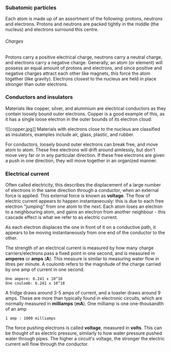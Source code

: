 ### Subatomic particles
Each atom is made up of an assortment of the following: protons, neutrons and electrons. Protons and neutrons are packed tightly in the middle (the nucleus) and electrons surround this centre. 
###### Charges
Protons carry a positive electrical charge, neutrons carry a neutral charge, and electrons carry a negative charge. Generally, an atom (or element) will possess an equal amount of protons and electrons, and since positive and negative charges attract each other like magnets, this force the atom together (like gravity). Electrons closest to the nucleus are held in place stronger than outer electrons.

### Conductors and insulators
Materials like copper, silver, and aluminium are electrical conductors as they contain loosely bound outer electrons. Copper is a good example of this, as it has a single loose electron in the outer bounds of its electron cloud:

![[copper.jpg]]
Materials with electrons close to the nucleus are classified as insulators, examples include air, glass, plastic, and rubber. 

For conductors, loosely bound outer electrons can break free, and move atom to atom. These free electrons will drift around aimlessly, but don't move very far or in any particular direction. If these free electrons are given a push in one direction, they will move together in an organized manner. 

### Electrical current
Often called electricity, this describes the displacement of a large number of electrons in the same direction through a conductor, when an external force is applied. This external force is known as **voltage**. The flow of electric current appears to happen instantaneously: this is due to each free electron "jumping" from one atom to the next. Each atom loses an electron to a neighbouring atom, and gains an electron from another neighbour - this cascade effect is what we refer to as electric current. 

As each electron displaces the one in front of it on a conductive path, it appears to be moving instantaneously from one end of the conductor to the other. 

The strength of an electrical current is measured by how many charge carriers/electrons pass a fixed point in one second, and is measured in **amperes** or **amps** (**A**). This measure is similar to measuring water flow in litres per minute. A coulomb refers to the magnitude of the charge carried by one amp of current in one second. 

	One ampere: 6.241 x 10^18
	One coulomb: 6.241 x 10^18

A fridge draws around 3-5 amps of current, and a toaster draws around 9 amps. These are more than typically found in electronic circuits, which are normally measured in **milliamps** (**mA**). One milliamp is one one-thousandth of an amp

	1 amp : 1000 milliamps

The force pushing electrons is called **voltage**, measured in **volts**. This can be thought of as electric pressure, similarly to how water pressure pushed water through pipes. The higher a circuit's voltage, the stronger the electric current will flow through the conductor. 